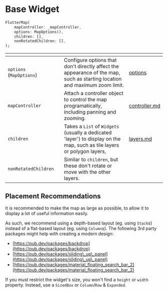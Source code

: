 # Base Widget

```dart
FlutterMap(
    mapController: _mapController,
    options: MapOptions(),
    children: [],
    nonRotatedChildren: [],
);
```

<table data-card-size="large" data-view="cards"><thead><tr><th></th><th data-type="select"></th><th></th><th data-hidden data-card-target data-type="content-ref"></th></tr></thead><tbody><tr><td><code>options</code> (<code>MapOptions</code>)</td><td></td><td>Configure options that don't directly affect the appearance of the map, such as starting location and maximum zoom limit.</td><td><a href="options/">options</a></td></tr><tr><td><code>mapController</code></td><td></td><td>Attach a controller object to control the map programatically, including panning and zooming.</td><td><a href="controller.md">controller.md</a></td></tr><tr><td><code>children</code></td><td></td><td>Takes a <code>List</code> of <code>Widgets</code> (usually a dedicated 'layer') to display on the map, such as tile layers or polygon layers,</td><td><a href="layers.md">layers.md</a></td></tr><tr><td><code>nonRotatedChildren</code></td><td></td><td>Similar to <code>children</code>, but these don't rotate or move with the other layers.</td><td></td></tr></tbody></table>

## Placement Recommendations

It is recommended to make the map as large as possible, to allow it to display a lot of useful information easily.

As such, we recommend using a depth-based layout (eg. using `Stack`s) instead of a flat-based layout (eg. using `Column`s). The following 3rd party packages might help with creating a modern design:

* [https://pub.dev/packages/backdrop](https://pub.dev/packages/backdrop)
* [https://pub.dev/packages/sliding\_up\_panel](https://pub.dev/packages/sliding\_up\_panel)
* [https://pub.dev/packages/material_floating_search_bar_2](https://pub.dev/packages/material_floating_search_bar_2)

If you must restrict the widget's size, you won't find a `height` or `width` property. Instead, use a `SizedBox` or `Column`/`Row` & `Expanded`.
